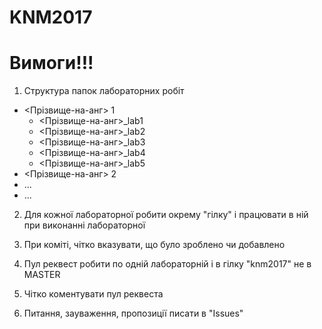 # KNM2017

# Вимоги!!!

1. Структура папок лабораторних робіт

* <Прізвище-на-анг> 1
  * <Прізвище-на-анг>_lab1
  * <Прізвище-на-анг>_lab2
  * <Прізвище-на-анг>_lab3
  * <Прізвище-на-анг>_lab4
  * <Прізвище-на-анг>_lab5
* <Прізвище-на-анг> 2
* ...
* ...
2. Для кожної лабораторної робити окрему "гілку" і працювати в ній при виконанні лабораторної

3. При коміті, чітко вказувати, що було зроблено чи добавлено

3. Пул реквест робити по одній лабораторній і в гілку "knm2017" не в MASTER

4. Чітко коментувати пул реквеста

5. Питання, зауваження, пропозиції писати в "Issues"
